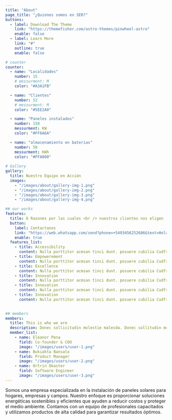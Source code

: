 ```yaml
---
title: "About"
page_title: "¿Quienes somos en SER?"
buttons:
  - label: Download The Theme
    link: "https://themefisher.com/astro-themes/pinwheel-astro"
    enable: false
  - label: Learn More
    link: "#"
    outline: true
    enable: false

# counter
counter:
  - name: "Localidades"
    number: 15
    # messurment: M
    color: "#A3A1FB"

  - name: "Clientes"
    number: 52
    # messurment: M
    color: "#5EE2A0"

  - name: "Paneles instalados"
    number: 150
    messurment: KW
    color: "#FF6A6A"

  - name: "almacenamiento en baterias"
    number: 50
    messurment: KWh
    color: "#FFA800"
    
# Gallery
gallery:
  title: Nuestro Equipo en Acción
  images:
    - "/images/about/gallery-img-1.png"
    - "/images/about/gallery-img-2.png"
    - "/images/about/gallery-img-3.png"
    - "/images/about/gallery-img-4.png"

## our works
features:
  title: 6 Razones por las cuales <br /> nuestros clientes nos eligen
  button:
    label: Contactanos
    link: "https://web.whatsapp.com/send?phone=+5493456252686&text=Hola%2C%20me%20comunico%20desde%20la%20web%20de%20*SER*"
    enable: true
  features_list:
    - title: Accessibility
      content: Nulla porttitor acmsan tinci dunt. posuere cubilia Cudfrae Donec velit neque, autor sit amet aliuam vel
    - title: Empowerement
      content: Nulla porttitor acmsan tinci dunt. posuere cubilia Cudfrae Donec velit neque, autor sit amet aliuam vel
    - title: Excellence
      content: Nulla porttitor acmsan tinci dunt. posuere cubilia Cudfrae Donec velit neque, autor sit amet aliuam vel
    - title: Innovation
      content: Nulla porttitor acmsan tinci dunt. posuere cubilia Cudfrae Donec velit neque, autor sit amet aliuam vel
    - title: Innovation
      content: Nulla porttitor acmsan tinci dunt. posuere cubilia Cudfrae Donec velit neque, autor sit amet aliuam vel
    - title: Innovation
      content: Nulla porttitor acmsan tinci dunt. posuere cubilia Cudfrae Donec velit neque, autor sit amet aliuam vel
    

## members
members:
  title: This is who we are
  description: Donec sollicitudin molestie malesda. Donec sollitudin mol estie ultricies ligula sed magna dictum
  member_list:
    - name: Eleanor Pena
      field: Co-founder & COO
      image: "/images/users/user-1.png"
    - name: Bukiakta Bansalo
      field: Product Manager
      image: "/images/users/user-2.png"
    - name: Ortrin Okaster
      field: Software Engineer
      image: "/images/users/user-3.png"
---
```

Somos una empresa especializada en la instalación de paneles solares para hogares, empresas y campos. Nuestro enfoque es proporcionar soluciones energéticas sostenibles y eficientes que ayuden a reducir costos y proteger el medio ambiente. Contamos con un equipo de profesionales capacitados y utilizamos productos de alta calidad para garantizar resultados óptimos.
